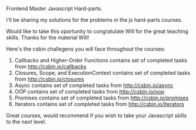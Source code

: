 Frontend Master Javascript Hard-parts. 

I'll be sharing my solutions for the problems in the js hard-parts courses.

Would like to take this oportunity to congratulate Will for the great teaching skills.
Thanks for the material Will!

Here's the csbin challegens you will face throughout the courses:

1. Callbacks and Higher-Order Functions contains set of completed tasks from http://csbin.io/callbacks
2. Closures, Scope, and ExecutionContext contains set of completed tasks from http://csbin.io/closures
3. Async contains set of completed tasks from http://csbin.io/async
4. OOP contains set of completed tasks from http://csbin.io/oop
5. Promises contains set of completed tasks from http://csbin.io/promises
6. Iterators contains set of completed tasks from http://csbin.io/iterators

Great courses, would recommend if you wish to take your Javascript skills to the next level.
